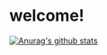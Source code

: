 # welcome!

[![Anurag's github stats](https://github-readme-stats.vercel.app/api?username=jylescoad-ward&count_private=true&theme=dark)](https://github.com/anuraghazra/github-readme-stats)
